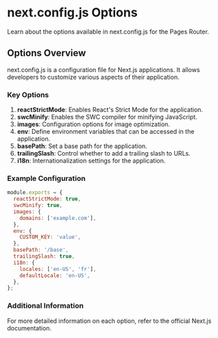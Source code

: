 # next.config.js Options

Learn about the options available in next.config.js for the Pages Router.

## Options Overview

next.config.js is a configuration file for Next.js applications. It allows developers to customize various aspects of their application.

### Key Options

1. **reactStrictMode**: Enables React's Strict Mode for the application.
2. **swcMinify**: Enables the SWC compiler for minifying JavaScript.
3. **images**: Configuration options for image optimization.
4. **env**: Define environment variables that can be accessed in the application.
5. **basePath**: Set a base path for the application.
6. **trailingSlash**: Control whether to add a trailing slash to URLs.
7. **i18n**: Internationalization settings for the application.

### Example Configuration

```javascript
module.exports = {
  reactStrictMode: true,
  swcMinify: true,
  images: {
    domains: ['example.com'],
  },
  env: {
    CUSTOM_KEY: 'value',
  },
  basePath: '/base',
  trailingSlash: true,
  i18n: {
    locales: ['en-US', 'fr'],
    defaultLocale: 'en-US',
  },
};
```

### Additional Information

For more detailed information on each option, refer to the official Next.js documentation.